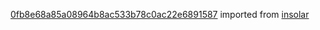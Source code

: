 [0fb8e68a85a08964b8ac533b78c0ac22e6891587](https://github.com/insolar/insolar/commit/0fb8e68a85a08964b8ac533b78c0ac22e6891587) imported from [insolar](https://github.com/insolar/insolar)
